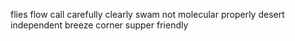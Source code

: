 flies flow call carefully clearly swam not molecular properly desert independent breeze corner supper friendly